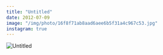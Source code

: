 ```yaml
---
title: "Untitled"
date: 2012-07-09
image: "/img/photo/16f8f71ab8aad6aee6b5f31a4c967c53.jpg"
instagram: true
---
```


![Untitled](/img/photo/16f8f71ab8aad6aee6b5f31a4c967c53.jpg)
